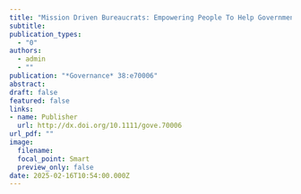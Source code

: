 ```yaml
---
title: "Mission Driven Bureaucrats: Empowering People To Help Government Do Better, by Dan Honig, Oxford University Press, 2024"
subtitle: 
publication_types:
  - "0"
authors:
  - admin
  - ""
publication: "*Governance* 38:e70006"
abstract: 
draft: false
featured: false
links:
- name: Publisher
  url: http://dx.doi.org/10.1111/gove.70006
url_pdf: ""
image:
  filename: 
  focal_point: Smart
  preview_only: false
date: 2025-02-16T10:54:00.000Z
---
```

